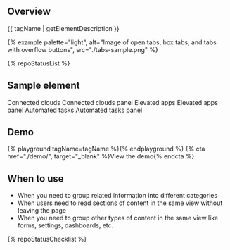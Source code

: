## Overview
  {{ tagName | getElementDescription }}

  {% example palette="light", alt="Image of open tabs, box tabs, and tabs with overflow buttons", src="./tabs-sample.png" %}

{% repoStatusList %}

## Sample element
  <rh-tabs>
    <rh-tab slot="tab">Connected clouds</rh-tab>
    <rh-tab-panel>Connected clouds panel</rh-tab-panel>
    <rh-tab slot="tab">Elevated apps</rh-tab>
    <rh-tab-panel>Elevated apps panel</rh-tab-panel>
    <rh-tab slot="tab">Automated tasks</rh-tab>
    <rh-tab-panel>Automated tasks panel</rh-tab-panel>
  </rh-tabs>

## Demo

  {% playground tagName=tagName %}{% endplayground %} 
  {% cta href="./demo/", target="_blank" %}View the demo{% endcta %}

## When to use
  - When you need to group related information into different categories
  - When users need to read sections of content in the same view without leaving the page
  - When you need to group other types of content in the same view like forms, settings, dashboards, etc.

  {% repoStatusChecklist %}

